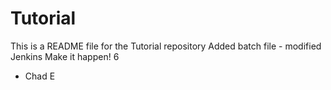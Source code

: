 # Tutorial
This is a README file for the Tutorial repository
Added batch file - modified Jenkins
Make it happen! 6

- Chad E
